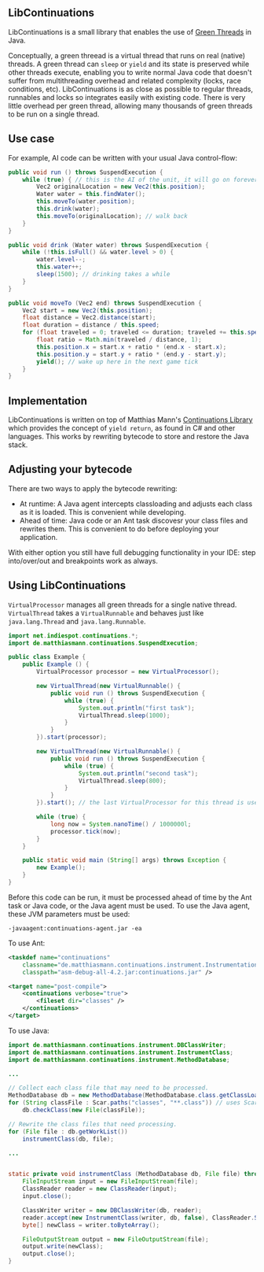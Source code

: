 ## LibContinuations

LibContinuations is a small library that enables the use of [Green Threads](http://en.wikipedia.org/wiki/Green_threads) in Java.

Conceptually, a green threead is a virtual thread that runs on real (native) threads. A green thread can `sleep` or `yield` and its state is preserved while other threads execute, enabling you to write normal Java code that doesn't suffer from multithreading overhead and related complexity (locks, race conditions, etc). LibContinuations is as close as possible to regular threads, runnables and locks so integrates easily with existing code. There is very little overhead per green thread, allowing many thousands of green threads to be run on a single thread.

## Use case

For example, AI code can be written with your usual Java control-flow:

```java
public void run () throws SuspendExecution {
	while (true) { // this is the AI of the unit, it will go on forever
		Vec2 originalLocation = new Vec2(this.position);
		Water water = this.findWater();
		this.moveTo(water.position);
		this.drink(water);
		this.moveTo(originalLocation); // walk back
	}
}

public void drink (Water water) throws SuspendExecution {
	while (!this.isFull() && water.level > 0) {
		water.level--;
		this.water++;
		sleep(1500); // drinking takes a while
	}
}

public void moveTo (Vec2 end) throws SuspendExecution {
	Vec2 start = new Vec2(this.position);
	float distance = Vec2.distance(start);
	float duration = distance / this.speed;
	for (float traveled = 0; traveled <= duration; traveled += this.speed) {
		float ratio = Math.min(traveled / distance, 1);
		this.position.x = start.x + ratio * (end.x - start.x);
		this.position.y = start.y + ratio * (end.y - start.y);
		yield(); // wake up here in the next game tick
	}
}

```

## Implementation

LibContinuations is written on top of Matthias Mann's [Continuations Library](http://www.matthiasmann.de/content/view/24/26/) which provides the concept of `yield return`, as found in C# and other languages. This works by rewriting bytecode to store and restore the Java stack.

## Adjusting your bytecode

There are two ways to apply the bytecode rewriting:

* At runtime: A Java agent intercepts classloading and adjusts each class as it is loaded. This is convenient while developing.
* Ahead of time: Java code or an Ant task discovesr your class files and rewrites them. This is convenient to do before deploying your application.

With either option you still have full debugging functionality in your IDE: step into/over/out and breakpoints work as always.

## Using LibContinuations

`VirtualProcessor` manages all green threads for a single native thread. `VirtualThread` takes a `VirtualRunnable` and behaves just like `java.lang.Thread` and `java.lang.Runnable`.


```java
import net.indiespot.continuations.*;
import de.matthiasmann.continuations.SuspendExecution;

public class Example {
	public Example () {
		VirtualProcessor processor = new VirtualProcessor();

		new VirtualThread(new VirtualRunnable() {
			public void run () throws SuspendExecution {
				while (true) {
					System.out.println("first task");
					VirtualThread.sleep(1000);
				}
			}
		}).start(processor);

		new VirtualThread(new VirtualRunnable() {
			public void run () throws SuspendExecution {
				while (true) {
					System.out.println("second task");
					VirtualThread.sleep(800);
				}
			}
		}).start(); // the last VirtualProcessor for this thread is used if omitted

		while (true) {
			long now = System.nanoTime() / 1000000l;
			processor.tick(now);
		}
	}

	public static void main (String[] args) throws Exception {
		new Example();
	}
}

```

Before this code can be run, it must be processed ahead of time by the Ant task or Java code, or the Java agent must be used. To use the Java agent, these JVM parameters must be used:


```
-javaagent:continuations-agent.jar -ea
```

To use Ant:

```xml
<taskdef name="continuations"
	classname="de.matthiasmann.continuations.instrument.InstrumentationTask"
	classpath="asm-debug-all-4.2.jar:continuations.jar" />

<target name="post-compile">
	<continuations verbose="true">
		<fileset dir="classes" />
	</continuations>
</target>
```

To use Java:

```java
import de.matthiasmann.continuations.instrument.DBClassWriter;
import de.matthiasmann.continuations.instrument.InstrumentClass;
import de.matthiasmann.continuations.instrument.MethodDatabase;

...

// Collect each class file that may need to be processed.
MethodDatabase db = new MethodDatabase(MethodDatabase.class.getClassLoader());
for (String classFile : Scar.paths("classes", "**.class")) // uses Scar to collect paths
	db.checkClass(new File(classFile));

// Rewrite the class files that need processing.
for (File file : db.getWorkList())
	instrumentClass(db, file);

...


static private void instrumentClass (MethodDatabase db, File file) throws IOException {
	FileInputStream input = new FileInputStream(file);
	ClassReader reader = new ClassReader(input);
	input.close();

	ClassWriter writer = new DBClassWriter(db, reader);
	reader.accept(new InstrumentClass(writer, db, false), ClassReader.SKIP_FRAMES);
	byte[] newClass = writer.toByteArray();

	FileOutputStream output = new FileOutputStream(file);
	output.write(newClass);
	output.close();
}

```
